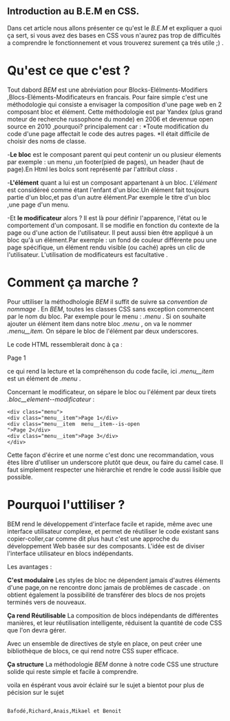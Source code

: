 ## Introduction au B.E.M en CSS.

Dans cet article nous allons présenter ce qu'est le *B.E.M*  et expliquer a quoi ça sert, si vous avez des bases en CSS vous n'aurez pas trop de difficultés a comprendre le fonctionnement et vous trouverez surement ça trés utile ;) .

# Qu'est ce que c'est ?

Tout dabord *BEM* est une abréviation pour Blocks-Elélments-Modifiers ,Blocs-Eléments-Modificateurs en francais.
Pour faire simple c'est une méthodologie qui consiste a envisager la composition d'une page web en 2 composant bloc et élément.
Cette méthodologie est par Yandex (plus grand moteur de recherche russophone du monde) en 2006 et devennue open source en 2010 ,pourquoi? principalement car :
*Toute modification du code d'une page affectait le code des autres pages.
*Il était difficile de choisir des noms de classe.

-**Le bloc** est le composant parent qui peut contenir un ou plusieur élements par exemple : un menu ,un footer(pied de pages), un header (haut de page).En Html les bolcs sont représenté par l'attribut *class* .

-**L'élément** quant a lui est  un composant appartenant à un bloc. *L'élément* est considéreé  comme étant l'enfant d'un bloc.Un élément fait toujours partie d'un bloc,et pas d'un autre élément.Par exemple le titre d'un bloc ,une page d'un menu.


-Et **le modificateur** alors ? Il est là pour définir l'apparence, l'état ou le comportement d'un composant. Il se modifie en fonction du contexte de la page ou d'une action de l'utilisateur. Il peut aussi bien être appliqué à un bloc qu'à un élément.Par exemple : un fond de couleur différente pou une page spécifique, un élément rendu visible (ou caché) après un clic de l'utilisateur. L'utilisation de modificateurs est facultative .


# Comment ça marche ?

Pour uttiliser la méthodhologie *BEM* il suffit de suivre sa *convention de nommage* .
En *BEM*, toutes les classes CSS sans exception commencent  par le nom du bloc. Par exemple pour le menu : *.menu* .
Si on souhaite ajouter  un élément item dans notre bloc *.menu* , on va le nommer *.menu__item.* On sépare le bloc de l'élément par deux underscores.

Le code HTML ressemblerait donc à ça :

<div class="menu
">
<div class="menu__item
">Page 1</div>
</div>

ce qui rend la lecture et la compréhenson  du code  facile, ici *.menu__item* est un élément de *.menu* .


Concernant le modificateur, on sépare le bloc ou l'élément par deux tirets *.bloc__element--modificateur* :

~~~
<div class="menu">
<div class="menu__item">Page 1</div>
<div class="menu__item  menu__item--is-open
">Page 2</div>
<div class="menu__item">Page 3</div>
</div>
~~~



Cette façon d'écrire et une norme c'est donc une recommandation, vous êtes libre d'utiliser un underscore plutôt que deux, ou faire du camel case. Il faut simplement respecter une hiérarchie et rendre le code aussi lisible que possible.

# Pourquoi l'uttiliser ?


 BEM rend le développement d'interface facile et rapide, même avec une interface utilisateur complexe, et permet de réutiliser le code existant sans copier-coller,car comme dit plus haut c'​​est une approche du développement Web basée sur des composants. L'idée est de diviser l'interface utilisateur en blocs indépendants.

Les avantages :

**C'est modulaire**
Les styles de bloc ne dépendent jamais d'autres éléments d'une page,on ne rencontre donc jamais de problèmes de cascade .
on obtient également la possibilité de transférer des blocs de nos projets terminés vers de nouveaux. 

**Ça rend Réutilisable**
La composition de blocs indépendants de différentes manières, et leur réutilisation intelligente, réduisent la quantité de code CSS que l'on devra gérer.

Avec un ensemble de directives de style en place, on peut créer une bibliothèque de blocs, ce qui rend notre CSS super efficace. 

**Ça structure**
La méthodologie *BEM* donne à notre code CSS une structure solide qui reste simple et facile à comprendre.




voila en éspérant vous avoir éclairé sur le sujet a bientot pour plus de pécision sur le sujet








                                                                                    Bafodé,Richard,Anais,Mikael et Benoit 

   

